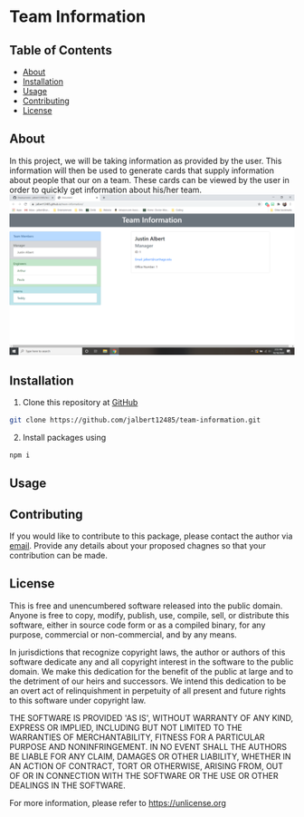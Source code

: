 # Team Information 
## Table of Contents 
 * [About](#About) 
 * [Installation](#Installation) 
 * [Usage](#Usage) 
 * [Contributing](#Contributing) 
 * [License](#License) 
  
## About 
 In this project, we will be taking information as provided by the user.  This information will then be used to generate cards that supply information about people that our on a team.  These cards can be viewed by the user in order to quickly get information about his/her team. 
 ![](Screenshot.png) 
## Installation 
 1. Clone this repository at [GitHub](https://github.com/jalbert12485/team-information.git) 
```sh 
git clone https://github.com/jalbert12485/team-information.git
 ``` 
2. Install packages using 
```sh 
npm i
 ``` 
 
## Usage 
  
## Contributing 
 If you would like to contribute to this package, please contact the author via [email](mailto:jalbert@carthage.edu).  Provide any details about your proposed chagnes so that your contribution can be made. 
## License 
 This is free and unencumbered software released into the public domain. Anyone is free to copy, modify, publish, use, compile, sell, or distribute this software, either in source code form or as a compiled binary, for any purpose, commercial or non-commercial, and by any means. 
 
 In jurisdictions that recognize copyright laws, the author or authors of this software dedicate any and all copyright interest in the software to the public domain. We make this dedication for the benefit of the public at large and to the detriment of our heirs and successors. We intend this dedication to be an overt act of relinquishment in perpetuity of all present and future rights to this software under copyright law. 
 
 THE SOFTWARE IS PROVIDED 'AS IS', WITHOUT WARRANTY OF ANY KIND, EXPRESS OR IMPLIED, INCLUDING BUT NOT LIMITED TO THE WARRANTIES OF MERCHANTABILITY, FITNESS FOR A PARTICULAR PURPOSE AND NONINFRINGEMENT. IN NO EVENT SHALL THE AUTHORS BE LIABLE FOR ANY CLAIM, DAMAGES OR OTHER LIABILITY, WHETHER IN AN ACTION OF CONTRACT, TORT OR OTHERWISE, ARISING FROM, OUT OF OR IN CONNECTION WITH THE SOFTWARE OR THE USE OR OTHER DEALINGS IN THE SOFTWARE. 
 
 For more information, please refer to <https://unlicense.org> 
